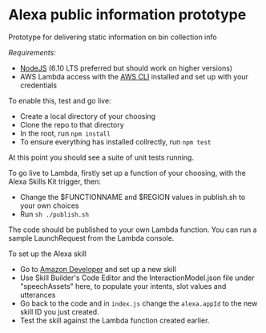 # Alexa public information prototype
Prototype for delivering static information on bin collection info

*Requirements:*

* [NodeJS](https://nodejs.org/en/) (6.10 LTS preferred but should work on higher versions)
* AWS Lambda access with the [AWS CLI](https://aws.amazon.com/cli/) installed and set up with your credentials

To enable this, test and go live:

* Create a local directory of your choosing
* Clone the repo to that directory
* In the root, run `npm install`
* To ensure everything has installed collrectly, run `npm test`

At this point you should see a suite of unit tests running.

To go live to Lambda, firstly set up a function of your choosing, with the Alexa Skills Kit trigger, then:

* Change the $FUNCTIONNAME and $REGION values in publish.sh to your own choices
* Run `sh ./publish.sh` 

The code should be published to your own Lambda function.  You can run a sample LaunchRequest from the Lambda console.  

To set up the Alexa skill

* Go to [Amazon Developer](http://developer.amazon.com) and set up a new skill
* Use Skill Builder's Code Editor and the InteractionModel.json file under "speechAssets" here, to populate your intents, slot values and utterances
* Go back to the code and in `index.js` change the `alexa.appId` to the new skill ID you just created.
* Test the skill against the Lambda function created earlier.
